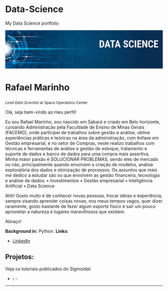 # Data-Science
My Data Science portfolio
<p align="center">
  <img src="banner.png" >
</p>

# Rafael Marinho
<sub>*Lead Data Scientist* at Space Operations Center</sub>

Olá, seja bem-vindo ao meu perfil!

Eu sou Rafael Marinho, sou nascido em Sabará e criado em Belo horizonte, cursando Administração pela Faculdade de Ensino de Minas Gerais (FACEMG), onde participei de trabalhos sobre gestão e análise, obtive experiências práticas e teóricas na área da administração, com ênfase em Gestão empresarial, e no setor de Compras, neste realizo trabalhos com técnicas e ferramentas de análise e gestão de estoque, tratamento e suporte de dados e banco de dados para uma compra mais assertiva.
Minha maior paixão é SOLUCIONAR PROBLEMAS, sendo eles de mercado ou não, principalmente quando envolvem a criação de modelos, análise exploratória dos dados e otimização de processos. Os assuntos que mais me dedico a estudar são os que envolvem as gestão financeira, tecnologia e análise de dados:
• Investimentos
• Gestão empresarial
• Inteligência Artificial
• Data Science

Ahh! Gosto muito é de conhecer novas pessoas, trocar ideias e experiência, sempre visando aprender coisas novas, nos meus tempos vagos, quer dizer raramente, gosto bastante de fazer algum esporte físico e sair um pouco aproveitar a natureza e lugares maravilhosos que existem.

Abraço!

**Background in:** Python.
**Links:**
* [LinkedIn](www.linkedin.com/in/rafael-marinho-6a90211a1)


## Projetos:
Veja os tutoriais publicados do Sigmoidal:

* **:** -


---

